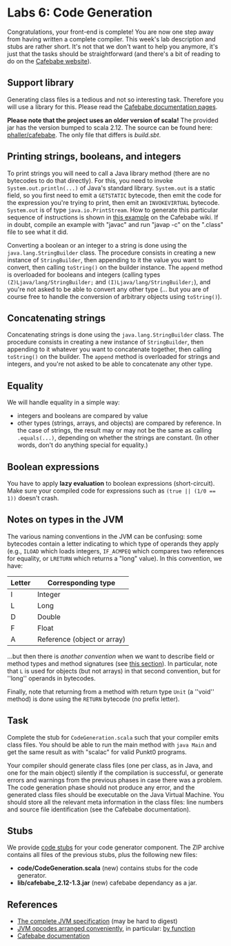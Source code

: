 # Labs 6: Code Generation

Congratulations, your front-end is complete! You are now one step away from having written a complete compiler. This week's lab description and stubs are rather short. It's not that we don't want to help you anymore, it's just that the tasks should be straightforward (and there's a bit of reading to do on the [Cafebabe website](https://github.com/psuter/cafebabe/wiki)).

## Support library

Generating class files is a tedious and not so interesting task. Therefore you will use a library for this. Please read the [Cafebabe documentation pages](https://github.com/psuter/cafebabe/wiki).

**Please note that the project uses an older version of scala!** The provided jar has the version bumped to scala 2.12. The source can be found here: [phaller/cafebabe](https://github.com/phaller/cafebabe). The only file that differs is *build.sbt*.


## Printing strings, booleans, and integers

To print strings you will need to call a Java library method (there are no bytecodes to do that directly). For this, you need to invoke `System.out.println(...)` of Java's standard library. `System.out` is a static field, so you first need to emit a `GETSTATIC` bytecode, then emit the code for the expression you're trying to print, then emit an `INVOKEVIRTUAL` bytecode. `System.out` is of type `java.io.PrintStream`. How to generate this particular sequence of instructions is shown in [this example](https://github.com/psuter/cafebabe/wiki/FullExamples#hello-world) on the Cafebabe wiki. If in doubt, compile an example with "javac" and run "javap -c" on the ".class" file to see what it did.

Converting a boolean or an integer to a string is done using the `java.lang.StringBuilder` class. The procedure consists in creating a new instance of `StringBuilder`, then appending to it the value you want to convert, then calling `toString()` on the builder instance. The `append` method is overloaded for booleans and integers (calling types `(Z)Ljava/lang/StringBuilder;` and `(I)Ljava/lang/StringBuilder;`), and you're not asked to be able to convert any other type (... but you are of course free to handle the conversion of arbitrary objects using `toString()`).

## Concatenating strings

Concatenating strings is done using the `java.lang.StringBuilder` class. The procedure consists in creating a new instance of `StringBuilder`, then appending to it whatever you want to concatenate together, then calling `toString()` on the builder. The `append` method is overloaded for strings and integers, and you're not asked to be able to concatenate any other type.

## Equality

We will handle equality in a simple way:

* integers and booleans are compared by value
* other types (strings, arrays, and objects) are compared by reference. In the case of strings, the result may or may not be the same as calling `.equals(...)`, depending on whether the strings are constant. (In other words, don't do anything special for equality.)

## Boolean expressions

You have to apply **lazy evaluation** to boolean expressions (short-circuit). Make sure your compiled code for expressions such as `(true || (1/0 == 1))` doesn't crash.

## Notes on types in the JVM

The various naming conventions in the JVM can be confusing: some bytecodes contain a letter indicating to which type of operands they apply (e.g., `ILOAD` which loads integers, `IF_ACMPEQ` which compares two references for equality, or `LRETURN` which returns a "long" value). In this convention, we have:

|  Letter  |  Corresponding type  |
|----------|----------------------|
|  I  |  Integer   |
|  L  |  Long      |
|  D  |  Double    |
|  F  |  Float     |
|  A  |  Reference (object or array)  |

...but then there is *another convention* when we want to describe field or method types and method signatures (see [this section](https://github.com/psuter/cafebabe/wiki#types-in-class-files)). In particular, note that `L` is used for objects (but not arrays) in that second convention, but for ''long'' operands in bytecodes.

Finally, note that returning from a method with return type `Unit` (a ''void'' method) is done using the `RETURN` bytecode (no prefix letter).

## Task

Complete the stub for `CodeGeneration.scala` such that your compiler emits class files. You should be able to run the main method with `java Main` and get the same result as with "scalac" for valid Punkt0 programs.

Your compiler should generate class files (one per class, as in Java, and one for the main object) silently if the compilation is successful, or generate errors and warnings from the previous phases in case there was a problem. The code generation phase should not produce any error, and the generated class files should be executable on the Java Virtual Machine. You should store all the relevant meta information in the class files: line numbers and source file identification (see the Cafebabe documentation).

## Stubs

We provide [code stubs](codegen-stubs.zip) for your code generator component. The ZIP archive contains all files of the previous stubs, plus the following new files:

* **code/CodeGeneration.scala** (new) contains stubs for the code generator.
* **lib/cafebabe_2.12-1.3.jar** (new) cafebabe dependancy as a jar.

## References

* [The complete JVM specification](http://docs.oracle.com/javase/specs/jvms/se8/html/index.html) (may be hard to digest)
* [JVM opcodes arranged conveniently](http://homepages.inf.ed.ac.uk/kwxm/JVM/index.html), in particular: [by function](http://homepages.inf.ed.ac.uk/kwxm/JVM/codeByFn.html)
* [Cafebabe documentation](https://github.com/psuter/cafebabe/wiki)
